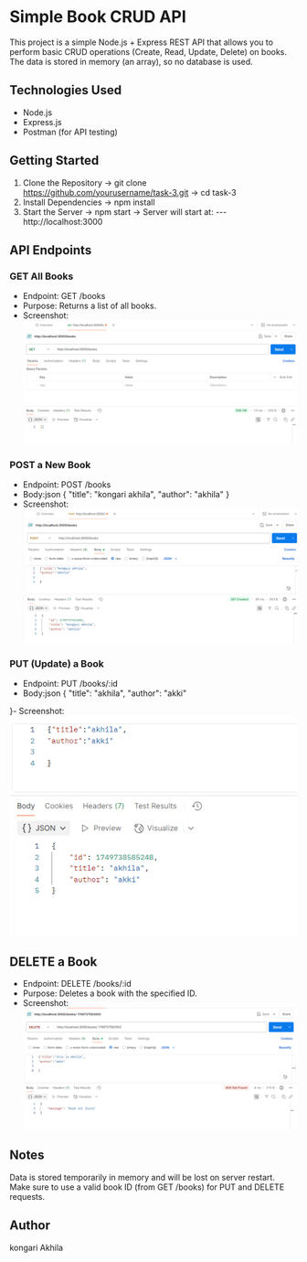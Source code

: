 # Simple Book CRUD API

This project is a simple Node.js + Express REST API that allows you to perform basic CRUD operations (Create, Read, Update, Delete) on books. The data is stored in memory (an array), so no database is used.

##  Technologies Used

- Node.js
- Express.js
- Postman (for API testing)

##  Getting Started
 1. Clone the Repository ->
git clone https://github.com/yourusername/task-3.git ->
cd task-3
 2. Install Dependencies ->
npm install
3. Start the Server ->
npm start ->
Server will start at:
---http://localhost:3000

## API Endpoints
### GET All Books
- Endpoint: GET /books
- Purpose: Returns a list of all books.
- Screenshot:
![GET](images/screenshot-get.png)


 ### POST a New Book
- Endpoint: POST /books
- Body:json
{
  "title": "kongari akhila",
  "author": "akhila"
}
- Screenshot:
![POSt](images/screenshot-post.png)


### PUT (Update) a Book
- Endpoint: PUT /books/:id
- Body:json
{
  "title": "akhila",
  "author": "akki"

}- Screenshot:
![PUT](images/screenshot-put.png)


## DELETE a Book
- Endpoint: DELETE /books/:id
- Purpose: Deletes a book with the specified ID.
- Screenshot:
![DELETE](images/screenshot-delete.png)


## Notes
Data is stored temporarily in memory and will be lost on server restart.
Make sure to use a valid book ID (from GET /books) for PUT and DELETE requests.

## Author
kongari Akhila


